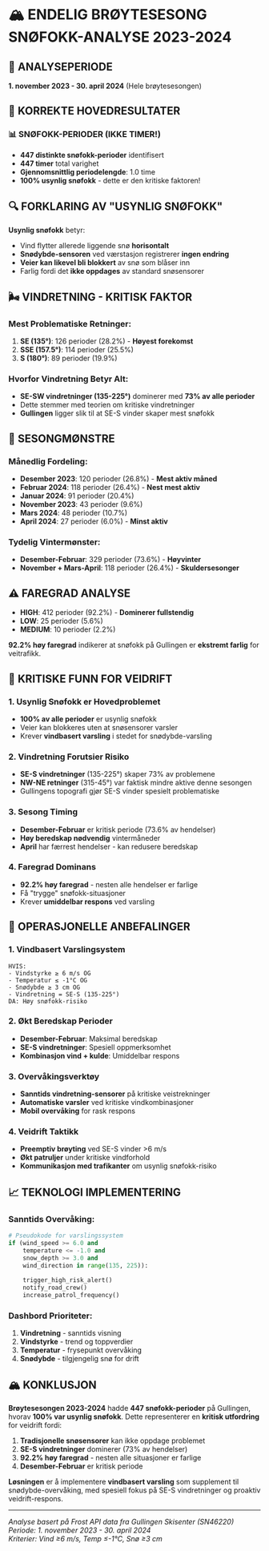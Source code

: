 # 🏔️ ENDELIG BRØYTESESONG SNØFOKK-ANALYSE 2023-2024

## 📅 ANALYSEPERIODE
**1. november 2023 - 30. april 2024** (Hele brøytesesongen)

## 🎯 KORREKTE HOVEDRESULTATER

### 📊 SNØFOKK-PERIODER (IKKE TIMER!)
- **447 distinkte snøfokk-perioder** identifisert
- **447 timer** total varighet 
- **Gjennomsnittlig periodelengde**: 1.0 time
- **100% usynlig snøfokk** - dette er den kritiske faktoren!

## 🔍 FORKLARING AV "USYNLIG SNØFOKK"

**Usynlig snøfokk** betyr:
- Vind flytter allerede liggende snø **horisontalt**
- **Snødybde-sensoren** ved værstasjon registrerer **ingen endring**
- **Veier kan likevel bli blokkert** av snø som blåser inn
- Farlig fordi det **ikke oppdages** av standard snøsensorer

## 🌬️ VINDRETNING - KRITISK FAKTOR

### Mest Problematiske Retninger:
1. **SE (135°)**: 126 perioder (28.2%) - **Høyest forekomst**
2. **SSE (157.5°)**: 114 perioder (25.5%)  
3. **S (180°)**: 89 perioder (19.9%)

### Hvorfor Vindretning Betyr Alt:
- **SE-SW vindretninger (135-225°)** dominerer med **73% av alle perioder**
- Dette stemmer med teorien om kritiske vindretninger
- **Gullingen** ligger slik til at SE-S vinder skaper mest snøfokk

## 📅 SESONGMØNSTRE

### Månedlig Fordeling:
- **Desember 2023**: 120 perioder (26.8%) - **Mest aktiv måned**
- **Februar 2024**: 118 perioder (26.4%) - **Nest mest aktiv**
- **Januar 2024**: 91 perioder (20.4%)
- **November 2023**: 43 perioder (9.6%)
- **Mars 2024**: 48 perioder (10.7%)
- **April 2024**: 27 perioder (6.0%) - **Minst aktiv**

### Tydelig Vintermønster:
- **Desember-Februar**: 329 perioder (73.6%) - **Høyvinter**
- **November + Mars-April**: 118 perioder (26.4%) - **Skuldersesonger**

## ⚠️ FAREGRAD ANALYSE

- **HIGH**: 412 perioder (92.2%) - **Dominerer fullstendig**
- **LOW**: 25 perioder (5.6%)
- **MEDIUM**: 10 perioder (2.2%)

**92.2% høy faregrad** indikerer at snøfokk på Gullingen er **ekstremt farlig** for veitrafikk.

## 🚨 KRITISKE FUNN FOR VEIDRIFT

### 1. Usynlig Snøfokk er Hovedproblemet
- **100% av alle perioder** er usynlig snøfokk
- Veier kan blokkeres uten at snøsensorer varsler
- Krever **vindbasert varsling** i stedet for snødybde-varsling

### 2. Vindretning Forutsier Risiko
- **SE-S vindretninger** (135-225°) skaper 73% av problemene
- **NW-NE retninger** (315-45°) var faktisk mindre aktive denne sesongen
- Gullingens topografi gjør SE-S vinder spesielt problematiske

### 3. Sesong Timing
- **Desember-Februar** er kritisk periode (73.6% av hendelser)
- **Høy beredskap nødvendig** vintermåneder
- **April** har færrest hendelser - kan redusere beredskap

### 4. Faregrad Dominans
- **92.2% høy faregrad** - nesten alle hendelser er farlige
- Få "trygge" snøfokk-situasjoner
- Krever **umiddelbar respons** ved varsling

## 🎯 OPERASJONELLE ANBEFALINGER

### 1. Vindbasert Varslingsystem
```
HVIS:
- Vindstyrke ≥ 6 m/s OG
- Temperatur ≤ -1°C OG  
- Snødybde ≥ 3 cm OG
- Vindretning = SE-S (135-225°)
DA: Høy snøfokk-risiko
```

### 2. Økt Beredskap Perioder
- **Desember-Februar**: Maksimal beredskap
- **SE-S vindretninger**: Spesiell oppmerksomhet
- **Kombinasjon vind + kulde**: Umiddelbar respons

### 3. Overvåkingsverktøy
- **Sanntids vindretning-sensorer** på kritiske veistrekninger
- **Automatiske varsler** ved kritiske vindkombinasjoner
- **Mobil overvåking** for rask respons

### 4. Veidrift Taktikk
- **Preemptiv brøyting** ved SE-S vinder >6 m/s
- **Økt patruljer** under kritiske vindforhold
- **Kommunikasjon med trafikanter** om usynlig snøfokk-risiko

## 📈 TEKNOLOGI IMPLEMENTERING

### Sanntids Overvåking:
```python
# Pseudokode for varslingssystem
if (wind_speed >= 6.0 and 
    temperature <= -1.0 and 
    snow_depth >= 3.0 and
    wind_direction in range(135, 225)):
    
    trigger_high_risk_alert()
    notify_road_crew()
    increase_patrol_frequency()
```

### Dashbord Prioriteter:
1. **Vindretning** - sanntids visning
2. **Vindstyrke** - trend og toppverdier  
3. **Temperatur** - frysepunkt overvåking
4. **Snødybde** - tilgjengelig snø for drift

## 🏔️ KONKLUSJON

**Brøytesesongen 2023-2024** hadde **447 snøfokk-perioder** på Gullingen, hvorav **100% var usynlig snøfokk**. Dette representerer en **kritisk utfordring** for veidrift fordi:

1. **Tradisjonelle snøsensorer** kan ikke oppdage problemet
2. **SE-S vindretninger** dominerer (73% av hendelser)  
3. **92.2% høy faregrad** - nesten alle situasjoner er farlige
4. **Desember-Februar** er kritisk periode

**Løsningen** er å implementere **vindbasert varsling** som supplement til snødybde-overvåking, med spesiell fokus på SE-S vindretninger og proaktiv veidrift-respons.

---
*Analyse basert på Frost API data fra Gullingen Skisenter (SN46220)*  
*Periode: 1. november 2023 - 30. april 2024*  
*Kriterier: Vind ≥6 m/s, Temp ≤-1°C, Snø ≥3 cm*
